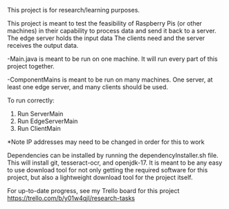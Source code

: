 This project is for research/learning purposes. 


This project is meant to test the feasibility of Raspberry Pis (or other machines) in 
their capability to process data and send it back to a server. The edge server holds the 
input data The clients need and the server receives the output data.

-Main.java is meant to be run on one machine. It will run every part of this project together. 

-ComponentMains is meant to be run on many machines. One server, at least one edge server, and many clients
 should be used.

To run correctly:
1. Run ServerMain
2. Run EdgeServerMain
3. Run ClientMain

*Note IP addresses may need to be changed in order for this to work

Dependencies can be installed by running the dependencyInstaller.sh file. This will install
git, tesseract-ocr, and openjdk-17. It is meant to be any easy to use download tool for not only
getting the required software for this project, but also a lightweight download tool for the project
itself.

For up-to-date progress, see my Trello board for this project
https://trello.com/b/y01w4qjI/research-tasks
